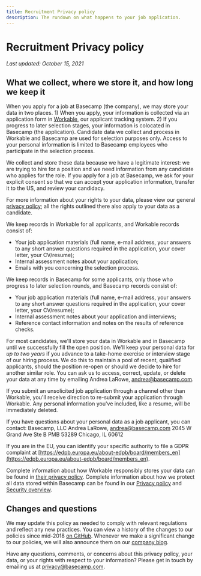 ```yaml
---
title: Recruitment Privacy policy
description: The rundown on what happens to your job application.
---
```


# Recruitment Privacy policy

*Last updated: October 15, 2021*

## What we collect, where we store it, and how long we keep it

When you apply for a job at Basecamp (the company), we may store your data in two places. 1) When you apply, your information is collected via an application form in [Workable](https://www.workable.com/), our applicant tracking system. 2) If you progress to later selection stages, your information is colocated in Basecamp (the application). Candidate data we collect and process in Workable and Basecamp are used for selection purposes only. Access to your personal information is limited to Basecamp employees who participate in the selection process.

We collect and store these data because we have a legitimate interest: we are trying to hire for a position and we need information from any candidate who applies for the role. If you apply for a job at Basecamp, we ask for your explicit consent so that we can accept your application information, transfer it to the US, and review your candidacy.

For more information about your rights to your data, please view our general [privacy policy](../index.md); all the rights outlined there also apply to your data as a candidate.

We keep records in Workable for all applicants, and Workable records consist of:

* Your job application materials (full name, e-mail address, your answers to any short answer questions required in the application, your cover letter, your CV/resume);
* Internal assessment notes about your application;
* Emails with you concerning the selection process.

We keep records in Basecamp for some applicants, only those who progress to later selection rounds, and Basecamp records consist of:

* Your job application materials (full name, e-mail address, your answers to any short answer questions required in the application, your cover letter, your CV/resume);
* Internal assessment notes about your application and interviews;
* Reference contact information and notes on the results of reference checks.

For most candidates, we'll store your data in Workable and in Basecamp until we successfully fill the open position. We'll keep your personal data for _up to two years_ if you advance to a take-home exercise or interview stage of our hiring process. We do this to maintain a pool of recent, qualified applicants, should the position re-open or should we decide to hire for another similar role. You can ask us to access, correct, update, or delete your data at any time by emailing Andrea LaRowe, [andrea@basecamp.com](mailto:andrea@basecamp.com).

If you submit an unsolicited job application through a channel other than Workable, you'll receive direction to re-submit your application through Workable. Any personal information you've included, like a resume, will be immediately deleted.

If you have questions about your personal data as a job applicant, you can contact:
Basecamp, LLC
Andrea LaRowe, [andrea@basecamp.com](mailto:andrea@basecamp.com)
2045 W Grand Ave Ste B
PMB 53289
Chicago, IL 60612

If you are in the EU, you can identify your specific authority to file a GDPR complaint at [https://edpb.europa.eu/about-edpb/board/members_en](https://edpb.europa.eu/about-edpb/board/members_en).

Complete information about how Workable responsibly stores your data can be found in [their privacy policy](https://www.workable.com/privacy). Complete information about how we protect all data stored within Basecamp can be found in our [Privacy policy](../index.md) and [Security overview](../../index.md).

## Changes and questions

We may update this policy as needed to comply with relevant regulations and reflect any new practices. You can view a history of the changes to our policies since mid-2018 [on GitHub](https://github.com/basecamp/policies/commits/master). Whenever we make a significant change to our policies, we will also announce them on our [company blog](https://m.signalvnoise.com/).

Have any questions, comments, or concerns about this privacy policy, your data, or your rights with respect to your information? Please get in touch by emailing us at [privacy@basecamp.com](mailto:privacy@basecamp.com).

